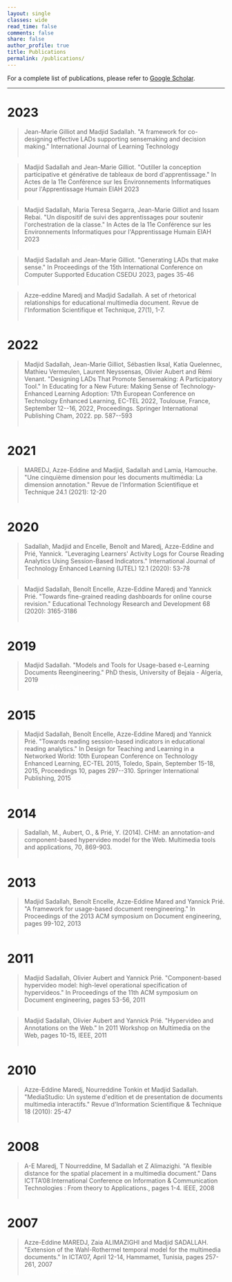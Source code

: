 ```yaml
---
layout: single
classes: wide
read_time: false
comments: false
share: false
author_profile: true
title: Publications
permalink: /publications/
---
```


For a complete list of publications, please refer to <a href="https://scholar.google.com/citations?user=A8So5p8AAAAJ" itemprop="sameAs">Google Scholar</a>.

---
# 2023
 > Jean-Marie Gilliot and Madjid Sadallah. "A framework for co-designing effective LADs supporting sensemaking and decision making." International Journal of Learning Technology<br>
    <a style="color:white;cursor: pointer; cursor: hand;" onclick="toggle_visibility('gilliot2023framework_abstract');" class="btn btn--primary">Abstract</a>
    <a style="color:white;cursor: pointer; cursor: hand;" onclick="toggle_visibility('gilliot2023framework');" class="btn btn--info">Bibtex</a>
        
<div id="gilliot2023framework_abstract" style="display:none;">
  <p class="notice--info"><strong>Absract. </strong> Learning Analytics Dashboards (LAD) deserve increasing attention, yet their adoption remains limited. Designing effective LAD is a difficult process, and LADs often fail in turning insights into action. We argue that providing explicit decision-making features in a participatory design process may help to develop LADs supporting action. We first examine how the decision-making process is reflected on LADs. Second, we review the literature to identify major design space dimensions and examine how to include decision-making features. Secondly, we propose the DEFLAD design framework to synthesise this review which provides explicit decision-making features in three dimensions:  Goal expression as a situation awareness level, Visualisation and related  Interactions, as support of decision-making process. Third, we consider how this framework is involved through every stage of a Human-Centred Design (HCD) process to express and manage such features. The main contribution of this paper is to provide a framework integrating the decision-making features in a participatory design process of LADs.
Furthermore, we demonstrate the implementation of our proposals through the development of a card-based toolkit to assist in the ideation phase of participatory design, and present feedback from participants of a workshop utilizing this tool as a proof of concept.</p>
</div>

<div id="gilliot2023framework" style="display:none;">
<small><div class="highlighter-rouge"><pre class="highlight">
<code>@article{gilliot2023framework,
  title={A framework for co-designing effective LADs supporting sensemaking and decision making},
  author={Gilliot, Jean-Marie and Sadallah, Madjid},
  journal={International Journal of Learning Technology},
  year={2023},
  publisher={Inderscience}
}
</code></pre></div></small>
</div>

 > Madjid Sadallah and Jean-Marie Gilliot. "Outiller la conception participative et générative de tableaux de bord d'apprentissage." In Actes de la 11e Conférence sur les Environnements Informatiques pour l'Apprentissage Humain EIAH 2023<br>
    <a style="color:white;cursor: pointer; cursor: hand;" onclick="toggle_visibility('sadallah2023outiller_abstract');" class="btn btn--primary">Abstract</a>
    <a style="color:white;cursor: pointer; cursor: hand;" onclick="toggle_visibility('sadallah2023outiller');" class="btn btn--info">Bibtex</a>
        <a href="/media/papers/sadallah2023outiller.pdf" style="color:white" class="btn btn--warning">Pre-print</a>
<div id="sadallah2023outiller_abstract" style="display:none;">
  <p class="notice--info"><strong>Absract. </strong> Les tableaux de bord d'apprentissage visent à soutenir la prise de décision au cours du processus d'apprentissage. Cependant, leur adoption à grande échelle reste limitée. Si ce constat peut s'expliquer par leur apparition relativement récente, la recherche montre que ceci est également dû au manque de participation des parties prenantes au processus de conception. Afin de soutenir ce processus tout en impliquant les utilisateurs, nous proposons d'articuler autour d'un espace de conception partagé un outil de conception participative pour la phase d'idéation et un outil génératif pour la phase de prototypage. Nous analysons ces outils en termes de facilité d'utilisation, de soutien à la participation ou d'expérience utilisateur, suivant les phases. L'analyse des retours obtenus montrent que ces outils sont utilisables et apportent un soutien tant à la participation des utilisateurs finaux qu'à l'expérience utilisateur des développeurs.</p>
</div>

<div id="sadallah2023outiller" style="display:none;">
<small><div class="highlighter-rouge"><pre class="highlight">
<code>@inproceedings{sadallah2023outiller,
  title={Outiller la conception participative et générative de tableaux de bord d'apprentissage},
  author={Sadallah, Madjid and Gilliot, Jean-Marie},
  booktitle={Actes de la 11e Conférence sur les Environnements Informatiques pour l'Apprentissage Humain EIAH 2023},
  year={2023},
  organization={ATIEF}
}
</code></pre></div></small>
</div>

 > Madjid Sadallah, Maria Teresa Segarra, Jean-Marie Gilliot and Issam Rebai. "Un dispositif de suivi des apprentissages pour soutenir l'orchestration de la classe." In Actes de la 11e Conférence sur les Environnements Informatiques pour l'Apprentissage Humain EIAH 2023<br>
    <a style="color:white;cursor: pointer; cursor: hand;" onclick="toggle_visibility('sadallah2023dispositif_abstract');" class="btn btn--primary">Abstract</a>
    <a style="color:white;cursor: pointer; cursor: hand;" onclick="toggle_visibility('sadallah2023dispositif');" class="btn btn--info">Bibtex</a>
        <a href="/media/papers/sadallah2023dispositif.pdf" style="color:white" class="btn btn--warning">Pre-print</a>
<div id="sadallah2023dispositif_abstract" style="display:none;">
  <p class="notice--info"><strong>Absract. </strong> Le concept d'orchestration de la classe vise à saisir la complexité associée à la gestion des activités d'apprentissage synchrones (où apprenants et enseignants se retrouvent pour réaliser les activités). Notre objectif est de construire un dispositif permettant d'assister l'enseignant dans ses tâches d'orchestration, en explorant les notions de scénarisation, de suivi et de rétroaction. Dans cet article, nous présentons SAVAStudio, un outil permettant à l'enseignant de planifier le déroulement d'activités synchrones et de récupérer les traces du déroulement réel de celles-ci.</p>
</div>

<div id="sadallah2023dispositif" style="display:none;">
<small><div class="highlighter-rouge"><pre class="highlight">
<code>@inproceedings{sadallah2023dispositif,
  title={Un dispositif de suivi des apprentissages pour soutenir l'orchestration de la classe},
  author={Sadallah, Madjid and Segarra, Maria Teresa and Gilliot, Jean-Marie and Rebai, Issam},
  booktitle={Actes de la 11e Conférence sur les Environnements Informatiques pour l'Apprentissage Humain EIAH 2023},
  year={2023},
  organization={ATIEF}
}
</code></pre></div></small>
</div>

  > Madjid Sadallah and Jean-Marie Gilliot. "Generating LADs that make sense." In Proceedings of the 15th International Conference on Computer Supported Education CSEDU 2023, pages 35-46<br>
    <a style="color:white;cursor: pointer; cursor: hand;" onclick="toggle_visibility('sadallah2023generating_abstract');" class="btn btn--primary">Abstract</a>
    <a style="color:white;cursor: pointer; cursor: hand;" onclick="toggle_visibility('sadallah2023generating');" class="btn btn--info">Bibtex</a>
        <a href="/media/papers/sadallah2023generating.pdf" style="color:white" class="btn btn--warning">Pre-print</a>
<div id="sadallah2023generating_abstract" style="display:none;">
  <p class="notice--info"><strong>Absract. </strong> Learning Analytics Dashboards (LADs)  deliver rich and actionable representations of learning data to support meaningful and insightful decisions that ultimately leverage the learning process. Yet, because of their limited large-scale adoption, their design is still a major area of inquiry in education research. In this paper, we propose to expand LAD codesign approaches. We first investigate how the user makes sense of the data delivered by LADs and how to support this sensemaking process during the design. Second, we propose a generative tool, supporting sensemaking and decision making process, that extends end-users participation during the prototyping phase and empowers LAD designers. A qualitative evaluation of the tool including usability and user experience is provided.</p>
</div>

<div id="sadallah2023generating" style="display:none;">
<small><div class="highlighter-rouge"><pre class="highlight">
<code>@inproceedings{sadallah2023generating,
  title={Generating LADs that make sense},
  author={Sadallah, Madjid and Gilliot, Jean-Marie},
  booktitle={Proceedings of the 15th International Conference on Computer Supported Education CSEDU 2023},
  volume={1},
  pages={35--46},
  year={2023},
  organization={ISSN 2184-5026}
}
</code></pre></div></small>
</div>

  > Azze-eddine Maredj and Madjid Sadallah. A set of rhetorical relationships for educational multimedia document. Revue de l'Information Scientifique et Technique, 27(1), 1-7.<br>
    <a style="color:white;cursor: pointer; cursor: hand;" onclick="toggle_visibility('maredj2023set_abstract');" class="btn btn--primary">Abstract</a>
    <a style="color:white;cursor: pointer; cursor: hand;" onclick="toggle_visibility('maredj2023set');" class="btn btn--info">Bibtex</a>
        <a href="/media/papers/maredj2023set.pdf" style="color:white" class="btn btn--warning">Fulltext</a>
<div id="maredj2023set_abstract" style="display:none;">
  <p class="notice--info"><strong>Absract. </strong> In this paper, we propose a set of rhetorical relations to support applications such as automatic summary generation and content adaptation of a multimedia document. These relations have been proposed in the context of an educational environment. These rhetorical relations are integrated and handled as part of the logical dimension of the multimedia document. The proposal of these relations is motivated by the need to take into account the particularities inherent to: (1) the composition, editing and presentation of a multimedia document and (2) the educational context. Indeed, multimedia documents in an educational context are very different from textual documents, for which automatic analysis and generation have led to the proposal of a set of commonly used rhetorical relations, as described in the work of Mann and Thompson. The study of this now more common context allowed us to go beyond the body of existing work to develop a more appropriate set of rhetorical relationships related to educational multimedia documents.</p>
</div>

<div id="maredj2023set" style="display:none;">
<small><div class="highlighter-rouge"><pre class="highlight">
<code>@article{maredj2023set,
  title={A set of rhetorical relationships for educational multimedia document},
  author={Maredj, Azze-eddine and Sadallaha, Madjid},
  journal={Revue de l'Information Scientifique et Technique},
  volume={27},
  number={1},
  pages={1--7},
  year={2023},
  publisher={ASJP}
}
</code></pre></div></small>
</div>

 

# 2022
  > Madjid Sadallah, Jean-Marie Gilliot, Sébastien Iksal, Katia Quelennec, Mathieu Vermeulen, Laurent Neyssensas, Olivier Aubert and Rémi Venant. "Designing LADs That Promote Sensemaking: A Participatory Tool." In Educating for a New Future: Making Sense of Technology-Enhanced Learning Adoption: 17th European Conference on Technology Enhanced Learning, EC-TEL 2022, Toulouse, France, September 12--16, 2022, Proceedings. Springer International Publishing Cham, 2022. pp. 587--593<br>
   <a style="color:white;cursor: pointer; cursor: hand;" onclick="toggle_visibility('sadallah2022designing_abstract');" class="btn btn--primary">Abstract</a>
   <a style="color:white;cursor: pointer; cursor: hand;" onclick="toggle_visibility('sadallah2022designing');" class="btn btn--info">Bibtex</a>
        <a href="/media/papers/sadallah2022designing.pdf" style="color:white" class="btn btn--warning">Accepted version</a>
<div id="sadallah2022designing_abstract" style="display:none;">
  <p class="notice--info"><strong>Absract. </strong> Learning Analytics Dashboards (LADs) are data visualization tools built to empower teachers and learners to make purposeful decisions that impact the learning process. Due to their relatively recent emergence and the scarcity of studies on their design principles, dashboard design remains a major area of investigation in learning analytics research, and large scale diffusion to their stakeholders remains limited. We promote human-centered approaches for LADs design since their success in terms of acceptance and adoption greatly depends on the level of stakeholder involvement in their design. In this paper, we present a tool to support the participatory design of LADs. First experiments during a pilot study with teachers demonstrate that the proposed tool encourages group work, and in-depth exploration of LADs use.</p>
</div>

<div id="sadallah2022designing" style="display:none;">
<small><div class="highlighter-rouge"><pre class="highlight">
<code>@inproceedings{sadallah2022designing,
  title={Designing LADs That Promote Sensemaking: A Participatory Tool},
  author={Sadallah, Madjid and Gilliot, Jean-Marie and Iksal, Sébastien and Quelennec, Katia and Vermeulen, Mathieu and Neyssensas, Laurent and Aubert, Olivier and Venant, Rémi},
  booktitle={Educating for a New Future: Making Sense of Technology-Enhanced Learning Adoption: 17th European Conference on Technology Enhanced Learning, EC-TEL 2022, Toulouse, France, September 12--16, 2022, Proceedings},
  pages={587--593},
  year={2022},
  organization={Springer International Publishing Cham}
}
</code></pre></div></small>
</div>



# 2021
  > MAREDJ, Azze-Eddine and Madjid, Sadallah and Lamia, Hamouche. "Une cinquième dimension pour les documents multimédia: La dimension annotation." Revue de l'Information Scientifique et Technique 24.1 (2021): 12-20<br>
    <a style="color:white;cursor: pointer; cursor: hand;" onclick="toggle_visibility('maredj2021cinquieme_abstract');" class="btn btn--primary">Abstract</a>
    <a style="color:white;cursor: pointer; cursor: hand;" onclick="toggle_visibility('maredj2021cinquieme');" class="btn btn--info">Bibtex</a>
        <a href="/media/papers/maredj2021cinquieme.pdf" style="color:white" class="btn btn--warning">Fulltext</a>
<div id="maredj2021cinquieme_abstract" style="display:none;">
  <p class="notice--info"><strong>Absract. </strong> Un document multimédia intègre des entités de base de nature statique (texte, images, graphiques et tableaux) et de nature dynamique (vidéo, sons et animations), qui suivent une certaine organisation temporelle et spatiale. De nos jours, ces documents sont utilisés dans divers domaines d’application comme l’apprentissage à distance, la télémédecine, les visites virtuelles, la publicité, etc. Ces documents sont généralement modélisés par quatre dimensions: la dimension logique, la dimension temporelle, la dimension spatiale et la dimension hypermédia. Avec le temps, de nouveaux besoins sont apparus dans l’utilisation des documents multimédia, nous citons, l’adaptation des documents multimédias (où le document multimédia est présenté selon un profil utilisateur), la composition de document multimédia (qui permet de concevoir un document suite à une requête utilisateur), la recomposition de document multimédia (qui permet à un auteur de reconcevoir son document suite à l’analyse des traces de lecture), la génération de résumé automatique, etc. Les informations contenues dans ces quatre dimensions se révèlent insuffisantes pour répondre à ces besoins. D'autres informations sont donc nécessaires. Dans ce travail, nous proposons d'étendre ce modèle à cinq dimensions, en définissant une nouvelle dimension: la dimension annotation. Cette dernière comportera des informations sur le document, ses entités, son auteur et ses lecteurs, qui contribueront à la prise en charge des applications précitées.</p>
</div>

<div id="maredj2021cinquieme" style="display:none;">
<small><div class="highlighter-rouge"><pre class="highlight">
<code>@article{maredj2021cinquieme,
  title={Une cinqui{\`e}me dimension pour les documents multim{\'e}dia: La dimension annotation},
  author={MAREDJ, Azze-Eddine and Madjid, Sadallah and Lamia, Hamouche},
  journal={Revue de l'Information Scientifique et Technique},
  volume={24},
  number={1},
  pages={12--20},
  year={2021},
  publisher={ASJP}
}
</code></pre></div></small>
</div>

# 2020
  > Sadallah, Madjid and Encelle, Benoît and Maredj, Azze-Eddine and Prié, Yannick. "Leveraging Learners' Activity Logs for Course Reading Analytics Using Session-Based Indicators." International Journal of Technology Enhanced Learning (IJTEL) 12.1 (2020): 53-78<br>
   <a style="color:white;cursor: pointer; cursor: hand;" onclick="toggle_visibility('sadallah2020leveraging_abstract');" class="btn btn--primary">Abstract</a>
   <a style="color:white;cursor: pointer; cursor: hand;" onclick="toggle_visibility('sadallah2020leveraging');" class="btn btn--info">Bibtex</a>
        <a href="/media/papers/sadallah2020laveraging.pdf" style="color:white" class="btn btn--warning">Fulltext</a>
<div id="sadallah2020leveraging_abstract" style="display:none;">
  <p class="notice--info"><strong>Absract. </strong> A challenge that course authors face when reviewing their contents is to detect how to improve their courses in order to meet the expectations of their learners. In this paper, we propose an analytical approach that exploits learners' logs of reading to provide authors with insightful data about the consumption of their courses. We first model reading activity using the concept of reading-session and propose a new and efficient session identification. We then elaborate a list of indicators computed using learners' reading sessions that allow to represent their behaviour and to infer their needs. We evaluate our proposals with course authors and learners using logs from a major e-learning platform. Interesting results were found. This demonstrates the effectiveness of the approach in identifying aspects and parts of a course that may prevent it from being easily read and understood, and for guiding the authors through the analysis and review tasks.</p>
</div>

<div id="sadallah2020leveraging" style="display:none;">
<small><div class="highlighter-rouge"><pre class="highlight">
<code>@article{sadallah2020leveraging,
  title={Leveraging Learners' Activity Logs for Course Reading Analytics Using Session-Based Indicators},
  author={Sadallah, Madjid and Encelle, Beno{\^\i}t and Maredj, Azze-Eddine and Pri{\'e}, Yannick},
  journal={International Journal of Technology Enhanced Learning (IJTEL)},
  volume={12},
  number={1},
  pages={53--78},
  year={2020},
  publisher={Inderscience}
}
</code></pre></div></small>
</div>

  > Madjid Sadallah, Benoît Encelle, Azze-Eddine Maredj and Yannick Prié. "Towards fine-grained reading dashboards for online course revision." Educational Technology Research and Development 68 (2020): 3165-3186<br>
    <a style="color:white;cursor: pointer; cursor: hand;" onclick="toggle_visibility('sadallah2020towards_abstract');" class="btn btn--primary">Abstract</a>
    <a style="color:white;cursor: pointer; cursor: hand;" onclick="toggle_visibility('sadallah2020towards');" class="btn btn--info">Bibtex</a>
        <a href="/media/papers/sadallah2020towards.pdf" style="color:white" class="btn btn--warning">Fulltext</a>
<div id="sadallah2020towards_abstract" style="display:none;">
  <p class="notice--info"><strong>Absract. </strong> Providing high-quality courses is of utmost importance to drive successful learning. This compels course authors to continuously review their contents to meet learners’ needs. However, it is challenging for them to detect the reading barriers that learners face with content, and to identify how their courses can be improved accordingly. In this paper, we propose a learning analytics approach for assisting course authors performing these tasks. Using logs of learners’ activity, a set of indicators related to course reading activity are computed and used to detect issues and to suggest content revisions. The results are presented to authors through CoReaDa, a learning dashboard empowered with assistive features. We instantiate our proposals using the logs of a major European e-learning platform, and validate them through a study. Study results show the effectiveness of our approach providing authors with more awareness and guidance in improving their courses, to better suit learners’ requirements.</p>
</div>

<div id="sadallah2020towards" style="display:none;">
<small><div class="highlighter-rouge"><pre class="highlight">
<code>@article{sadallah2020towards,
  title={Towards fine-grained reading dashboards for online course revision},
  author={Sadallah, Madjid and Encelle, Beno{\^\i}t and Maredj, Azze-Eddine and Pri{\'e}, Yannick},
  journal={Educational Technology Research and Development},
  volume={68},
  pages={3165--3186},
  year={2020},
  publisher={Springer US}
}
</code></pre></div></small>
</div>

# 2019
  > Madjid Sadallah. "Models and Tools for Usage-based e-Learning Documents Reengineering." PhD thesis, University of Bejaia - Algeria, 2019<br>
    <a style="color:white;cursor: pointer; cursor: hand;" onclick="toggle_visibility('sadallah2019models_abstract');" class="btn btn--primary">Abstract</a>
    <a style="color:white;cursor: pointer; cursor: hand;" onclick="toggle_visibility('sadallah2019models');" class="btn btn--info">Bibtex</a>
        <a href="/media/papers/sadallah2019models.pdf" style="color:white" class="btn btn--warning">Fulltext</a>
<div id="sadallah2019models_abstract" style="display:none;">
  <p class="notice--info"><strong>Absract. </strong> Providing high-quality content is of utmost importance to drive successful reading. Besides, designing documents that are received the way the author wishes has always been difficult, and the digital world increases this difficulty by multiplying the possibilities related to mixed medias and interactivity. This compels authors to continuously review the delivered content to meet readers’ needs. Yet it remains challenging for them to detect the comprehension barriers that may exist within their documents, and to identify how these latter can be improved accordingly. This compels authors to continuously review the delivered content to meet readers’ needs. Yet it remains challenging for them to detect the comprehension barriers that may exist within their documents, and to identify how these latter can be improved accordingly. In this thesis, we focus on an educational context, where reading is a fundamental activity and the basis of many other learning activities. We propose a learning analytics approach for assisting course authors to maintain their courses to sustain learning. The proposals are based on theoretical background originated from research on learning analytics, reading comprehension and content revision. We advocate “usage-based document reengineering”, a process defined as a kind of reengineering that changes document content and structures based on the analysis of readers’ usages as recorded in their reading traces. We model reading activity using the concept of reading-session and propose a new session identification method. Using learners’ reading sessions, a set of indicators related to different aspects of the reading process are computed and used to detect comprehension issues and to suggest corrective content revisions. The results of the analytics process are presented to authors through a dashboard empowered with assistive features. We instantiate our proposals using the logs of a major European e-learning platform, and validate it through a series of studies. The results show the effectiveness of the approach and related dashboards to enhance authors awareness learners’ needs, and to provide them with guidance in improving their courses accordingly.</p>
</div>

<div id="sadallah2019models" style="display:none;">
<small><div class="highlighter-rouge"><pre class="highlight">
<code>@phdthesis{sadallah2019models,
  title={Models and Tools for Usage-based e-Learning Documents Reengineering},
  author={Sadallah, Madjid},
  year={2019},
  school={University of Bejaia - Algeria}
}
</code></pre></div></small>
</div>

# 2015
  > Madjid Sadallah, Benoît Encelle, Azze-Eddine Maredj and Yannick Prié. "Towards reading session-based indicators in educational reading analytics." In Design for Teaching and Learning in a Networked World: 10th European Conference on Technology Enhanced Learning, EC-TEL 2015, Toledo, Spain, September 15-18, 2015, Proceedings 10, pages 297--310. Springer International Publishing, 2015<br>
    <a style="color:white;cursor: pointer; cursor: hand;" onclick="toggle_visibility('sadallah2015towards_abstract');" class="btn btn--primary">Abstract</a>
    <a style="color:white;cursor: pointer; cursor: hand;" onclick="toggle_visibility('sadallah2015towards');" class="btn btn--info">Bibtex</a>
        <a href="/media/papers/sadallah2015towards.pdf" style="color:white" class="btn btn--warning">Fulltext</a>
<div id="sadallah2015towards_abstract" style="display:none;">
  <p class="notice--info"><strong>Absract. </strong> It is a challenging task to identify eLearning courses parts that have to be revised to best suit learners’ requirements. Reading being one of the most salient learning activities, one way of doing so is to study how learners consume courses. We intend to support course authors (e.g. teachers) during courses revision by providing them with reading indicators. We use the concept of reading session to denote a learner’s active reading period, and we provide several associated reading indicators. In our server-side approach, reading sessions and indicators are calculated using web server logs. We evaluate the relevance of our proposals using logs from a major French eLearning platform. Results are promising: calculated reading sessions are theoretically more precise than other best applicable approaches, and course authors consider suggested indicators to be appropriate to courses revision. Using reading sessions and associated indicators could facilitate authors’ work of course reengineering.</p>
</div>

<div id="sadallah2015towards" style="display:none;">
<small><div class="highlighter-rouge"><pre class="highlight">
<code>@inproceedings{sadallah2015towards,
  title={Towards reading session-based indicators in educational reading analytics},
  author={Sadallah, Madjid and Encelle, Beno{\^\i}t and Maredj, Azze-Eddine and Pri{\'e}, Yannick},
  booktitle={Design for Teaching and Learning in a Networked World: 10th European Conference on Technology Enhanced Learning, EC-TEL 2015, Toledo, Spain, September 15-18, 2015, Proceedings 10},
  pages={297--310},
  year={2015},
  organization={Springer International Publishing}
}
</code></pre></div></small>
</div>


# 2014
> Sadallah, M., Aubert, O., & Prié, Y. (2014). CHM: an annotation-and component-based hypervideo model for the Web. Multimedia tools and applications, 70, 869-903. <br>
    <a style="color:white;cursor: pointer; cursor: hand;" onclick="toggle_visibility('sadallah2014chm_abstract');" class="btn btn--primary">Abstract</a>
    <a style="color:white;cursor: pointer; cursor: hand;" onclick="toggle_visibility('sadallah2014chm');" class="btn btn--info">Bibtex</a>
        <a href="/media/papers/sadallah2014chm.pdf" style="color:white" class="btn btn--warning">Fulltext</a>
<div id="sadallah2014chm_abstract" style="display:none;">
  <p class="notice--info"><strong>Absract. </strong>  Hypervideos are hypermedia documents that focus on video content. While they have long been deployed using specialized software or even hardware, the Web now offers a ground for them to fit into standardized languages and implementations. However, hypervideo design also currently uses very specific models limited to a single class of documents, or very generic hypermedia models that may not appropriately express their specific features. In this article we describe such features, and we introduce CHM, an annotation-driven and component-based model to conceptualize hypervideos through a high level operational specification. An extensible set of high level components is defined to emphasize the presentation and interaction features modeling, while lower level components offer more flexibility and customization opportunities. Being annotation-based, the model promotes a clear separation between video content/metadata and their various potential presentations. We also describe WebCHM, an implementation of CHM with standard Web technologies that provides a general framework to experiment with hypervideos on the Web. Two examples are provided as well as a preliminary usage study of the model and its implementation to validate our claims and proposals.</p>
</div>

<div id="sadallah2014chm" style="display:none;">
<small><div class="highlighter-rouge"><pre class="highlight">
<code>@article{sadallah2014chm,
  title={CHM: an annotation-and component-based hypervideo model for the Web},
  author={Sadallah, Madjid and Aubert, Olivier and Pri{\'e}, Yannick},
  journal={Multimedia tools and applications},
  volume={70},
  pages={869--903},
  year={2014},
  publisher={Springer}
}
</code></pre></div></small>
</div>

# 2013
  > Madjid Sadallah, Benoît Encelle, Azze-Eddine Mared and Yannick Prié. "A framework for usage-based document reengineering." In Proceedings of the 2013 ACM symposium on Document engineering, pages 99-102, 2013<br>
    <a style="color:white;cursor: pointer; cursor: hand;" onclick="toggle_visibility('sadallah2013framework_abstract');" class="btn btn--primary">Abstract</a>
    <a style="color:white;cursor: pointer; cursor: hand;" onclick="toggle_visibility('sadallah2013framework');" class="btn btn--info">Bibtex</a>
        <a href="/media/papers/sadallah2013framework.pdf" style="color:white" class="btn btn--warning">Fulltext</a>
<div id="sadallah2013framework_abstract" style="display:none;">
  <p class="notice--info"><strong>Absract. </strong> This ongoing work investigates usage-based document reengineering as a means to support authors in modifying their documents. Document usages (i.e. usage feedbacks) cover readers' explicit annotations and their reading traces. We first describe a conceptual framework with various levels of assistance for document reengineering: indications on reading, problem detection, reconception suggestions and automatic reconception propositions, taking our example in e-learning document management. We then present a technical framework for usage-based document reengineering and its associated models for documents, annotations and traces representation.</p>
</div>

<div id="sadallah2013framework" style="display:none;">
<small><div class="highlighter-rouge"><pre class="highlight">
<code>@inproceedings{sadallah2013framework,
  title={A framework for usage-based document reengineering},
  author={Sadallah, Madjid and Encelle, Beno{\^\i}t and Mared, Azze-Eddine and Pri{\'e}, Yannick},
  booktitle={Proceedings of the 2013 ACM symposium on Document engineering},
  pages={99--102},
  year={2013}
}
</code></pre></div></small>
</div>



# 2011
  > Madjid Sadallah, Olivier Aubert and Yannick Prié. "Component-based hypervideo model: high-level operational specification of hypervideos." In Proceedings of the 11th ACM symposium on Document engineering, pages 53-56, 2011<br>
    <a style="color:white;cursor: pointer; cursor: hand;" onclick="toggle_visibility('sadallah2011component_abstract');" class="btn btn--primary">Abstract</a>
    <a style="color:white;cursor: pointer; cursor: hand;" onclick="toggle_visibility('sadallah2011component');" class="btn btn--info">Bibtex</a>
        <a href="/media/papers/sadallah2011component.pdf" style="color:white" class="btn btn--warning">Fulltext</a>
<div id="sadallah2011component_abstract" style="display:none;">
  <p class="notice--info"><strong>Absract. </strong> Hypervideo offers enhanced video-centric experiences. Usually defined from a hypermedia perspective, the lack of a dedicated specification hampers hypervideo domain and concepts from being broadly investigated. This article proposes a specialized hypervideo model that addresses hypervideo specificities. Following the principles of component-based modeling and annotation-driven content abstracting, the Component-based Hypervideo Model (CHM) that we propose is a high level representation of hypervideos that intends to provide a general and dedicated hypervideo data model. Considered as a video-centric interactive document, the CHM hypervideo presentation and interaction features are expressed through a high level operational specification. Our annotation-driven approach promotes a clear separation of data from video content and document visualizations. The model serves as a basis for a Web-oriented implementation that provides a declarative syntax and accompanying tools for hypervideo document design in a Web standards-compliant manner.</p>
</div>

<div id="sadallah2011component" style="display:none;">
<small><div class="highlighter-rouge"><pre class="highlight">
<code>@inproceedings{sadallah2011component,
  title={Component-based hypervideo model: high-level operational specification of hypervideos},
  author={Sadallah, Madjid and Aubert, Olivier and Pri{\'e}, Yannick},
  booktitle={Proceedings of the 11th ACM symposium on Document engineering},
  pages={53--56},
  year={2011}
}
</code></pre></div></small>
</div>

  > Madjid Sadallah, Olivier Aubert and Yannick Prié. "Hypervideo and Annotations on the Web." In 2011 Workshop on Multimedia on the Web, pages 10-15, IEEE, 2011<br>
    <a style="color:white;cursor: pointer; cursor: hand;" onclick="toggle_visibility('sadallah2011hypervideo_abstract');" class="btn btn--primary">Abstract</a>
    <a style="color:white;cursor: pointer; cursor: hand;" onclick="toggle_visibility('sadallah2011hypervideo');" class="btn btn--info">Bibtex</a>
    <a href="/media/papers/sadallah2011hypervideo.pdf" style="color:white" class="btn btn--warning">Fulltext</a>
<div id="sadallah2011hypervideo_abstract" style="display:none;">
  <p class="notice--info"><strong>Absract. </strong> Effective video-based Web information system deployment is still challenging, while the recent widespread of multimedia further raises the demand for new online audiovisual document edition and presentation alternatives. Hyper video, a specialization of hypermedia focusing on video, can be used on the Web to provide a basis for video-centric documents and to allow more elaborated practices of online video. In this paper, we propose an annotation-driven model to conceptualize hyper videos, promoting a clear separation between video content/metadata and their various potential presentations. Using the proposed model, features of hyper video are grafted to wider video-based Web documents in a Web standards-compliant manner. The annotation-driven hyper video model and its implementation offer a general framework to experiment with new interaction modalities for video-based knowledge communication on the Web.</p>
</div>

<div id="sadallah2011hypervideo" style="display:none;">
<small><div class="highlighter-rouge"><pre class="highlight">
<code>@inproceedings{sadallah2011hypervideo,
  title={Hypervideo and Annotations on the Web},
  author={Sadallah, Madjid and Aubert, Olivier and Pri{\'e}, Yannick},
  booktitle={2011 Workshop on Multimedia on the Web},
  pages={10--15},
  year={2011},
  organization={IEEE}
}
</code></pre></div></small>
</div>

# 2010
> Azze-Eddine Maredj, Nourreddine Tonkin et Madjid Sadallah. "MediaStudio: Un systeme d'edition et de presentation de documents multimedia interactifs." Revue d'Information Scientifique & Technique 18 (2010): 25-47<br>
    <a style="color:white;cursor: pointer; cursor: hand;" onclick="toggle_visibility('maredj2010mediastudio_abstract');" class="btn btn--primary">Abstract</a>
    <a style="color:white;cursor: pointer; cursor: hand;" onclick="toggle_visibility('maredj2010mediastudio');" class="btn btn--info">Bibtex</a>
    <a href="/media/papers/maredj2010mediastudio.pdf" style="color:white" class="btn btn--warning">Fulltext</a>
<div id="maredj2010mediastudio_abstract" style="display:none;">
  <p class="notice--info"><strong>Absract. </strong> Dans les standards et les systèmes multimédia actuels, le document est le plus souvent décrit selon une approche événementielle, d’où l’inadaptation de la programmation à la nature incrémentale du processus d'édition, la difficulté de la maintenance des documents ainsi produits et enfin les problèmes qu'ont les auteurs non-informaticiens pour les maîtriser. De plus, les travaux menés dans ce domaine se sont essentiellement focalisés sur la dimension temporelle, alors que le développement de tels systèmes devrait d’emblée considérer les quatre dimensions du document afin de mutualiser au mieux leur conception et leur implémentation. Par ailleurs, l’adaptation des documents à des profils de lecture particuliers n’est pas considérée, alors que pour certains domaines d’application, l’apprentissage par exemple, ceci reste un besoin important. En partant de ce constat, MediaStudio se veut une contribution au domaine de l’édition et de la présentation de documents multimédia interactifs à travers un ensemble de propositions pour pallier les insuffisances mentionnées.</p>
</div>

<div id="maredj2010mediastudio" style="display:none;">
<small><div class="highlighter-rouge"><pre class="highlight">
<code>@article{maredj2010mediastudio,
  title={MediaStudio: Un systeme d'edition et de presentation de documents multimedia interactifs},
  author={Maredj, Azze-Eddine and Tonkin, Nourreddine and Sadallah, Madjid},
  journal={Revue d'Information Scientifique \& Technique},
  volume={18},
  pages={25--47},
  year={2010}
}
</code></pre></div></small>
</div>

# 2008
> A-E Maredj, T Nourreddine, M Sadallah et Z Alimazighi. "A flexible distance for the spatial placement in a multimedia document." Dans ICTTA’08:International Conference on Information & Communication Technologies : From theory to Applications., pages 1-4. IEEE, 2008<br>
    <a style="color:white;cursor: pointer; cursor: hand;" onclick="toggle_visibility('maredj2008flexible_abstract');" class="btn btn--primary">Abstract</a>
    <a style="color:white;cursor: pointer; cursor: hand;" onclick="toggle_visibility('maredj2008flexible');" class="btn btn--info">Bibtex</a>
    <a href="/media/papers/maredj2008flexible.pdf" style="color:white" class="btn btn--warning">Fulltext</a>
<div id="maredj2008flexible_abstract" style="display:none;">
  <p class="notice--info"><strong>Absract. </strong> In the multimedia documents authoring systems the management of spatial and temporal inter-objects relations is the most delicate task. Spatial relations management refers to the appropriate means to express relations between the document objects and guarantee their consistency. Usually it is represented by spatial model which performances depend on its expressivity degree, on its positioning precision and on the ability to express a desired overlap. One of the most important factor that affects performances is the distance associated to the relations. To enhance the expressivity and precision degrees and to allow the specification of desired overlap, we introduce, in this paper, the flexible distance concept.</p>
</div>

<div id="maredj2008flexible" style="display:none;">
<small><div class="highlighter-rouge"><pre class="highlight">
<code>@inproceedings{maredj2008flexible,
  title={A flexible distance for the spatial placement in a multimedia document},
  author={Maredj, A-E and Nourreddine, T and Sadallah, M and Alimazighi, Z},
  booktitle={ICTTA’08:International Conference on Information \& Communication Technologies : From theory to Applications.},
  pages={1--4},
  year={2008},
  organization={IEEE}
}
</code></pre></div></small>
</div>



# 2007
  > Azze-Eddine MAREDJ, Zaia ALIMAZIGHI and Madjid SADALLAH. "Extension of the Wahl-Rothermel temporal model for the multimedia documents." In ICTA’07, April 12-14, Hammamet, Tunisia, pages 257-261, 2007<br>
    <a style="color:white;cursor: pointer; cursor: hand;" onclick="toggle_visibility('maredj2007extension_abstract');" class="btn btn--primary">Abstract</a>
    <a style="color:white;cursor: pointer; cursor: hand;" onclick="toggle_visibility('maredj2007extension');" class="btn btn--info">Bibtex</a>
    <a href="/media/papers/maredj2007extension.pdf" style="color:white" class="btn btn--warning">Fulltext</a>
<div id="maredj2007extension_abstract" style="display:none;">
  <p class="notice--info"><strong>Absract. </strong> Multimedia presentation defines composition of different media having inherent or assigned temporal behavior: text, images, animations, audio and video. Temporal composition is the most important feature of multimedia presentations because it defines the overall scheduling of temporal events. In this paper, our goal is to propose an extension of Whal and Rothermel temporal model to increase its degree of expressiveness. For that, a new delay definition is proposed.</p>
</div>

<div id="maredj2007extension" style="display:none;">
<small><div class="highlighter-rouge"><pre class="highlight">
<code>@inproceedings{maredj2007extension,
  title={Extension of the Wahl-Rothermel temporal model for the multimedia documents},
  author={MAREDJ, Azze-Eddine and ALIMAZIGHI, Zaia and SADALLAH, Madjid},
  booktitle={ICTA’07, April 12-14, Hammamet, Tunisia},
  pages={257--261},
  year={2007}
}
</code></pre></div></small>
</div>


<script type="text/javascript">
   function toggle_visibility(block_id) {
       var e = document.getElementById(block_id);
       if(e.style.display == 'block')
          e.style.display = 'none';
       else
          e.style.display = 'block';
   }
</script>	
